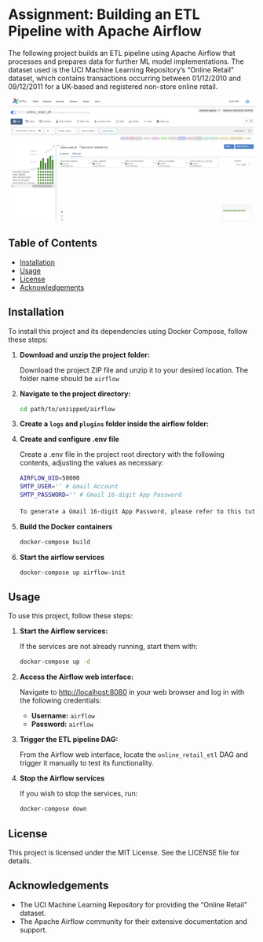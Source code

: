 # Assignment: Building an ETL Pipeline with Apache Airflow

The following project builds an ETL pipeline using Apache Airflow that processes and
prepares data for further ML model implementations. The dataset used is the UCI Machine
Learning Repository’s “Online Retail” dataset, which contains transactions occurring
between 01/12/2010 and 09/12/2011 for a UK-based and registered non-store online retail. 

![alt text](image.png)

## Table of Contents

- [Installation](#installation)
- [Usage](#usage)
- [License](#license)
- [Acknowledgements](#acknowledgements)


## Installation

To install this project and its dependencies using Docker Compose, follow these steps:

1. **Download and unzip the project folder:**

   Download the project ZIP file and unzip it to your desired location. The folder name should be `airflow`

2. **Navigate to the project directory:**

   ```bash
   cd path/to/unzipped/airflow

3. **Create a `logs` and `plugins` folder inside the airflow folder:**

4. **Create and configure .env file**

    Create a .env file in the project root directory with the following contents, adjusting the values as necessary:

    ```bash
    AIRFLOW_UID=50000
    SMTP_USER='' # Gmail Account
    SMTP_PASSWORD='' # Gmail 16-digit App Password

    To generate a Gmail 16-digit App Password, please refer to this tutorial: [https://support.google.com/accounts/answer/185833?hl=en](https://support.google.com/accounts/answer/185833?hl=en)

5. **Build the Docker containers**

    ```bash
   docker-compose build

6. **Start the airflow services**

    ```bash
   docker-compose up airflow-init

## Usage

To use this project, follow these steps:

1. **Start the Airflow services:**

    If the services are not already running, start them with:

    ```bash
    docker-compose up -d

2. **Access the Airflow web interface:**

   Navigate to [http://localhost:8080](http://localhost:8080) in your web browser and log in with the following credentials:
   
   - **Username:** `airflow`
   - **Password:** `airflow`

3. **Trigger the ETL pipeline DAG:**

    From the Airflow web interface, locate the `online_retail_etl` DAG and trigger it manually to test its functionality.

4. **Stop the Airflow services**

    If you wish to stop the services, run:

    ```bash
    docker-compose down

## License

This project is licensed under the MIT License. See the LICENSE file for details.

## Acknowledgements

* The UCI Machine Learning Repository for providing the “Online Retail” dataset.
* The Apache Airflow community for their extensive documentation and support.

